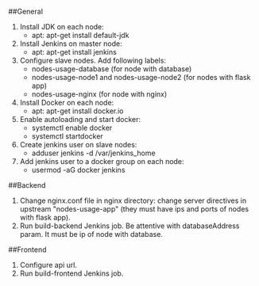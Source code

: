 ##General

1. Install JDK on each node:
	* apt: apt-get install default-jdk
2. Install Jenkins on master node:
	- apt: apt-get install jenkins
3. Configure slave nodes. Add following labels: 
	* nodes-usage-database (for node with database)
	* nodes-usage-node1 and nodes-usage-node2 (for nodes with flask app)
	* nodes-usage-nginx (for node with nginx)
4. Install Docker on each node:
	* apt: apt-get install docker.io
5. Enable autoloading and start docker:
	* systemctl enable docker
	* systemctl startdocker
6. Create jenkins user on slave nodes:
	* adduser jenkins -d /var/jenkins_home
7. Add jenkins user to a docker group on each node:
	* usermod -aG docker jenkins

##Backend

1. Change nginx.conf file in nginx directory: change server directives in upstream "nodes-usage-app" (they must have ips and ports of nodes with flask app).
2. Run build-backend Jenkins job. Be attentive with databaseAddress param. It must be ip of node with database.

##Frontend

1. Configure api url.
2. Run build-frontend Jenkins job.